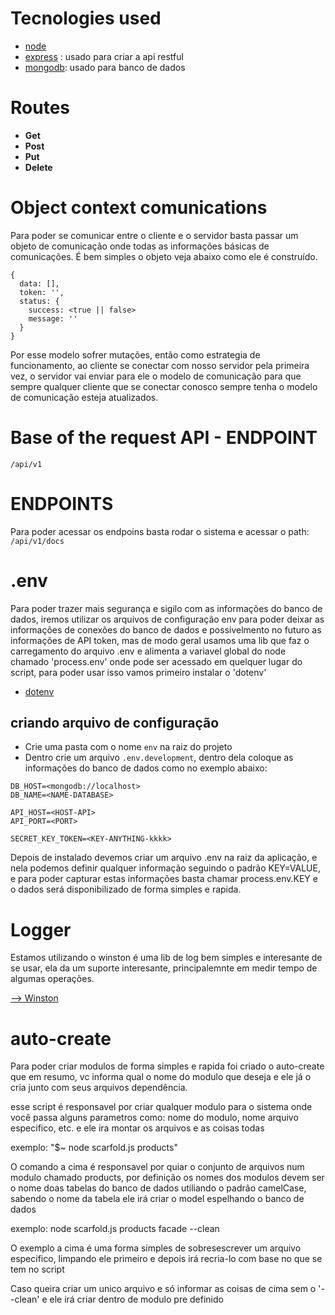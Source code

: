 # Tecnologies used
-  [node](https://nodejs.org)
-  [express](http://expressjs.com/) : usado para criar a api restful
-  [mongodb](https://www.mongodb.com): usado para banco de dados

# Routes

-  **Get**
-  **Post**
-  **Put**
-  **Delete**  

# Object context comunications  
Para poder se comunicar entre o cliente e o servidor basta passar um objeto de comunicação onde todas as informações básicas de comunicações. É bem simples o objeto veja abaixo como ele é construído.
```
{
  data: [],	    
  token: '',	    
  status: {
    success: <true || false>
    message: ''
  }  
}
```


Por esse modelo sofrer mutações, então como estrategia de funcionamento, ao cliente se conectar com nosso servidor pela primeira vez, o servidor vai enviar para ele o modelo de comunicação para que sempre qualquer cliente que se conectar conosco sempre tenha o modelo de comunicação esteja atualizados.

# Base of the request API - ENDPOINT

```
/api/v1
```

# ENDPOINTS
 
Para poder acessar os endpoins basta rodar o sistema e acessar o path: `/api/v1/docs`

# .env

Para poder trazer mais segurança e sigilo com as informações do banco de dados, iremos utilizar os arquivos de configuração env para poder
deixar as informações de conexões do banco de dados e possivelmento no futuro as informações de API token, mas de modo geral usamos uma lib que faz o carregamento do arquivo .env e alimenta a variavel global do node chamado 'process.env' onde pode ser acessado em quelquer lugar do script, para poder usar isso vamos primeiro instalar o 'dotenv'

-  [dotenv](https://github.com/motdotla/dotenv)

## criando arquivo de configuração

- Crie uma pasta com o nome `env` na raiz do projeto
- Dentro crie um arquivo `.env.development`, dentro dela coloque as informações do banco de dados
  como no exemplo abaixo:

```
DB_HOST=<mongodb://localhost>
DB_NAME=<NAME-DATABASE>

API_HOST=<HOST-API>
API_PORT=<PORT>

SECRET_KEY_TOKEN=<KEY-ANYTHING-kkkk>
```


Depois de instalado devemos criar um arquivo .env na raiz da aplicação, e nela podemos definir qualquer informação seguindo o padrão KEY=VALUE, e para poder capturar estas informações basta chamar process.env.KEY e o dados será disponibilizado de forma simples e rapida.

# Logger

Estamos utilizando o winston é uma lib de log bem simples e interesante de se usar, ela da um suporte interesante, principalemnte em medir tempo de algumas operações.

[--> Winston](https://www.npmjs.com/package/winston)

# auto-create

Para poder criar modulos de forma simples e rapida foi criado o auto-create
que em resumo, vc informa qual o nome do modulo que deseja e ele já o cria
junto com seus arquivos dependência.

esse script é responsavel por criar qualquer modulo para o sistema
onde você passa alguns parametros como: nome do modulo, nome arquivo especifico, etc.
e ele ira montar os arquivos e as coisas todas

exemplo: "$~ node scarfold.js products"

O comando a cima é responsavel por quiar o conjunto de arquivos num modulo chamado products, por 
definição os nomes dos modulos devem ser o nome doas tabelas do banco de dados utiliando o padrão
camelCase, sabendo o nome da tabela ele irá criar o model espelhando o banco de dados

exemplo: node scarfold.js products facade --clean

O exemplo a cima é uma forma simples de sobresescrever um arquivo especifico, limpando ele primeiro
e depois irá recria-lo com base no que se tem no script

Caso queira criar um unico arquivo e só informar as coisas de cima sem o '--clean' e ele irá criar dentro de 
modulo pre definido